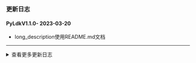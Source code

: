 ### 更新日志


#### PyLdkV1.1.0- 2023-03-20
* long_description使用README.md文档
---

<details onclose>
<summary>查看更多更新日志</summary>


#### PyLdkV1.0.9 - 2023-03-20
* 当前加密狗驱动版本过低的判断
---

#### PyLdkV1.0.8 - 2023-03-20
* 解决加密狗无限制登录次数的判断
---


#### PyLdkV1.0.7 - 2023-03-20
* 重新优化加密狗状态检测流程
---
#### PyLdkV1.0.6 - 2023-03-20
* 解决加密狗拔出的异常情况
---


#### PyLdkV1.0.5 - 2023-03-20
* 支持上传pypi
---

#### PyLdkV1.0.4 - 2023-03-20
* 支持登出操作
---
#### PyLdkV1.0.3 - 2023-03-17
* 区分不同的操作系统版本
* 修改python版本打包
* 支持分别打包Linux x86_64 aarch64和Windows x86 x64架构的wheel包
---

#### PyLdkV1.0.2 - 2023-03-17
* 解决打包时无法引入so包的问题


#### PyLdkV1.0.1 - 2023-03-17
* 修改lib包的位置,重新打包
* 加入版本号
---

#### PyLdkV1.0.0 - 2023-03-16
* 从代码层直接控制加密狗,不再使用以前的代码加壳的方式
* 解决之前代码加壳的那种方式,同一局域网互相乱引用的方式
* 登录判断有无加密狗,获取加密狗的ID,获取登录次数,和最大登录次数
* 这样可以保证所有的现场使用都是同样一份代码,支持所有现场的更新
---
</details>